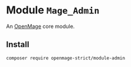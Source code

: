 # Module `Mage_Admin`

An [OpenMage][1] core module.

## Install

``` bash
composer require openmage-strict/module-admin
```

[1]: https://github.com/OpenMage/magento-lts
